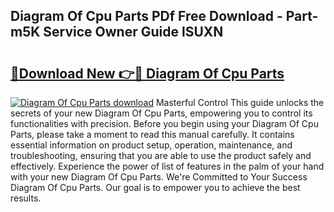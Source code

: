 ## Diagram Of Cpu Parts PDf Free Download - Part-m5K Service Owner Guide lSUXN

# <h2><a href="http://dfun5g.blite.top/?on=Diagram+Of+Cpu+Parts">🔗Download New 👉🔴 Diagram Of Cpu Parts</a></h2>

[![Diagram Of Cpu Parts download](https://i.imgur.com/lujVjoI.png)](http://dfun5g.blite.top/?on=Diagram+Of+Cpu+Parts)
Masterful Control This guide unlocks the secrets of your new Diagram Of Cpu Parts, empowering you to control its functionalities with precision. Before you begin using your Diagram Of Cpu Parts, please take a moment to read this manual carefully. It contains essential information on product setup, operation, maintenance, and troubleshooting, ensuring that you are able to use the product safely and effectively. Experience the power of list of features in the palm of your hand with your new Diagram Of Cpu Parts. We're Committed to Your Success Diagram Of Cpu Parts. Our goal is to empower you to achieve the best results.

